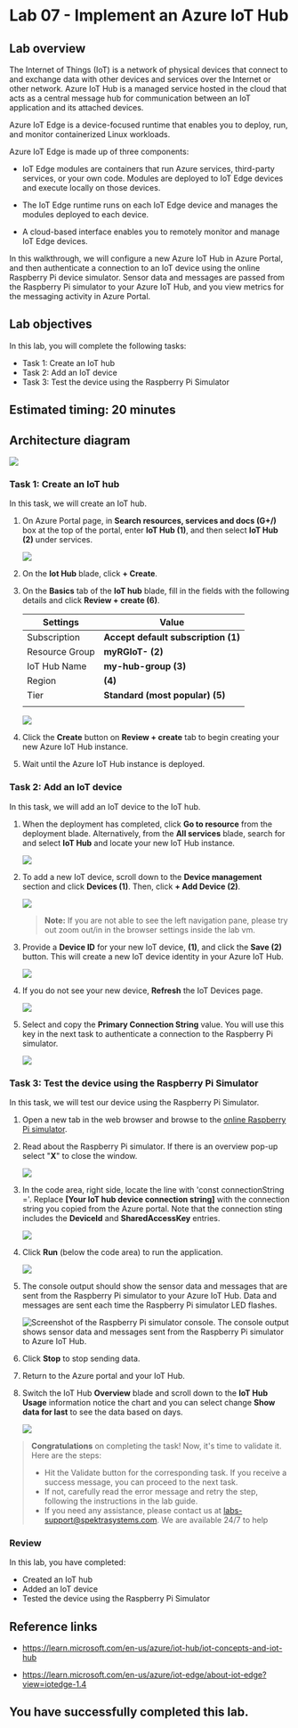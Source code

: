 # Lab 07 - Implement an Azure IoT Hub

## Lab overview

The Internet of Things (IoT) is a network of physical devices that connect to and exchange data with other devices and services over the Internet or other network. Azure IoT Hub is a managed service hosted in the cloud that acts as a central message hub for communication between an IoT application and its attached devices.

Azure IoT Edge is a device-focused runtime that enables you to deploy, run, and monitor containerized Linux workloads.

Azure IoT Edge is made up of three components:

 - IoT Edge modules are containers that run Azure services, third-party services, or your own code. Modules are deployed to IoT Edge devices and execute locally on those devices.
 
 - The IoT Edge runtime runs on each IoT Edge device and manages the modules deployed to each device.

 - A cloud-based interface enables you to remotely monitor and manage IoT Edge devices.

In this walkthrough, we will configure a new Azure IoT Hub in Azure Portal, and then authenticate a connection to an IoT device using the online Raspberry Pi device simulator. Sensor data and messages are passed from the Raspberry Pi simulator to your Azure IoT Hub, and you view metrics for the messaging activity in Azure Portal.

## Lab objectives

In this lab, you will complete the following tasks:

+ Task 1: Create an IoT hub
+ Task 2: Add an IoT device
+ Task 3: Test the device using the Raspberry Pi Simulator

## Estimated timing: 20 minutes

## Architecture diagram

![](../images/az900lab07.PNG) 

### Task 1: Create an IoT hub

In this task, we will create an IoT hub. 

1. On Azure Portal page, in **Search resources, services and docs (G+/)** box at the top of the portal, enter **IoT Hub (1)**, and then select **IoT Hub (2)** under services.

   ![](../images/lab7-image1.png)
  
1. On the **Iot Hub** blade, click **+ Create**.

1. On the **Basics** tab of the **IoT hub** blade, fill in the fields with the following details and click **Review + create (6)**.

    | Settings | Value |
    |--|--|
    | Subscription | **Accept default subscription (1)** |
    | Resource Group | **myRGIoT-<inject key="DeploymentID" enableCopy="false" /> (2)**  |
    | IoT Hub Name | **my-hub-group<inject key="DeploymentID" enableCopy="false" /> (3)** |
    | Region | **<inject key="Region" enableCopy="false"/> (4)** |
    | Tier | **Standard (most popular) (5)** |
    |||

    ![](../images/lab7-image2.png)
  
1. Click the **Create** button on **Review + create** tab to begin creating your new Azure IoT Hub instance.

1. Wait until the Azure IoT Hub instance is deployed. 

### Task 2: Add an IoT device

In this task, we will add an IoT device to the IoT hub. 

1. When the deployment has completed, click **Go to resource** from the deployment blade. Alternatively, from the **All services** blade, search for and select **IoT Hub** and locate your new IoT Hub instance.

	![](../images/lab7-image3.png)

1. To add a new IoT device, scroll down to the **Device management** section and click **Devices (1)**. Then, click **+ Add Device (2)**.

	![](../images/lab7-image4.png)

   >**Note:** If you are not able to see the left navigation pane, please try out zoom out/in in the browser settings inside the lab vm.

1. Provide a **Device ID** for your new IoT device, **<inject key="DeploymentID" enableCopy="false" />** **(1)**, and click the **Save (2)** button. This will create a new IoT device identity in your Azure IoT Hub.

   ![](../images/lab7-image5.png)
  
1. If you do not see your new device, **Refresh** the IoT Devices page.

   ![](../images/lab7-image6.png)

1. Select **<inject key="DeploymentID" enableCopy="false" />** and copy the **Primary Connection String** value. You will use this key in the next task to authenticate a connection to the Raspberry Pi simulator.

	![](../images/lab7-image7.png)

### Task 3: Test the device using the Raspberry Pi Simulator

In this task, we will test our device using the Raspberry Pi Simulator. 

1. Open a new tab in the web browser and browse to the [online Raspberry Pi simulator](https://azure-samples.github.io/raspberry-pi-web-simulator/#Getstarted). 

1. Read about the Raspberry Pi simulator. If there is an overview pop-up select "**X**" to close the window.

    ![](../images/lab7-image8.png)

1. In the code area, right side, locate the line with 'const connectionString ='. Replace **[Your IoT hub device connection string]**  with the connection string you copied from the Azure portal. Note that the connection sting includes the **DeviceId** and **SharedAccessKey** entries.

	![](../images/lab7-image9.png)

1. Click **Run** (below the code area) to run the application.

    ![](../images/lab7-image10.png)
  
1. The console output should show the sensor data and messages that are sent from the Raspberry Pi simulator to your Azure IoT Hub. Data and messages are sent each time the Raspberry Pi simulator LED flashes. 

	![Screenshot of the Raspberry Pi simulator console.  The console output shows sensor data and messages sent from the Raspberry Pi simulator to Azure IoT Hub.](../images/AZ-9000705.png)

1. Click **Stop** to stop sending data.

1. Return to the Azure portal and your IoT Hub.

1. Switch the IoT Hub **Overview** blade and scroll down to the **IoT Hub Usage** information notice the chart and you can select change **Show data for last** to see the data based on days.

   ![](../images/lab7-image11.png)

<validation step="26929d92-e1ca-4d56-9087-22d15854f414" />

> **Congratulations** on completing the task! Now, it's time to validate it. Here are the steps:
> - Hit the Validate button for the corresponding task. If you receive a success message, you can proceed to the next task. 
> - If not, carefully read the error message and retry the step, following the instructions in the lab guide.
> - If you need any assistance, please contact us at labs-support@spektrasystems.com. We are available 24/7 to help

### Review
In this lab, you have completed:
- Created an IoT hub
- Added an IoT device
- Tested the device using the Raspberry Pi Simulator

## Reference links

- https://learn.microsoft.com/en-us/azure/iot-hub/iot-concepts-and-iot-hub
  
- https://learn.microsoft.com/en-us/azure/iot-edge/about-iot-edge?view=iotedge-1.4
  
## You have successfully completed this lab.
